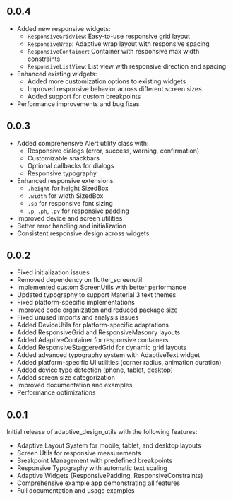 ## 0.0.4

* Added new responsive widgets:
  - `ResponsiveGridView`: Easy-to-use responsive grid layout
  - `ResponsiveWrap`: Adaptive wrap layout with responsive spacing
  - `ResponsiveContainer`: Container with responsive max width constraints
  - `ResponsiveListView`: List view with responsive direction and spacing
* Enhanced existing widgets:
  - Added more customization options to existing widgets
  - Improved responsive behavior across different screen sizes
  - Added support for custom breakpoints
* Performance improvements and bug fixes

## 0.0.3

* Added comprehensive Alert utility class with:
  - Responsive dialogs (error, success, warning, confirmation)
  - Customizable snackbars
  - Optional callbacks for dialogs
  - Responsive typography
* Enhanced responsive extensions:
  - `.height` for height SizedBox
  - `.width` for width SizedBox
  - `.sp` for responsive font sizing
  - `.p`, `.ph`, `.pv` for responsive padding
* Improved device and screen utilities
* Better error handling and initialization
* Consistent responsive design across widgets

## 0.0.2

* Fixed initialization issues
* Removed dependency on flutter_screenutil
* Implemented custom ScreenUtils with better performance
* Updated typography to support Material 3 text themes
* Fixed platform-specific implementations
* Improved code organization and reduced package size
* Fixed unused imports and analysis issues
* Added DeviceUtils for platform-specific adaptations
* Added ResponsiveGrid and ResponsiveMasonry layouts
* Added AdaptiveContainer for responsive containers
* Added ResponsiveStaggeredGrid for dynamic grid layouts
* Added advanced typography system with AdaptiveText widget
* Added platform-specific UI utilities (corner radius, animation duration)
* Added device type detection (phone, tablet, desktop)
* Added screen size categorization
* Improved documentation and examples
* Performance optimizations

## 0.0.1

Initial release of adaptive_design_utils with the following features:

* Adaptive Layout System for mobile, tablet, and desktop layouts
* Screen Utils for responsive measurements
* Breakpoint Management with predefined breakpoints
* Responsive Typography with automatic text scaling
* Adaptive Widgets (ResponsivePadding, ResponsiveConstraints)
* Comprehensive example app demonstrating all features
* Full documentation and usage examples
